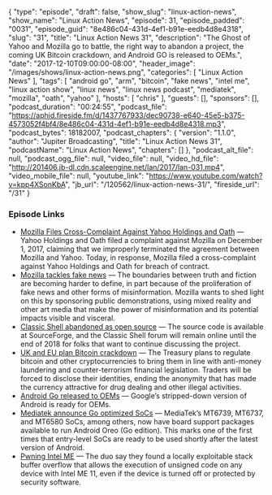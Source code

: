 {
  "type": "episode",
  "draft": false,
  "show_slug": "linux-action-news",
  "show_name": "Linux Action News",
  "episode": 31,
  "episode_padded": "0031",
  "episode_guid": "8e486c04-431d-4ef1-b91e-eedb4d8e4318",
  "slug": "31",
  "title": "Linux Action News 31",
  "description": "The Ghost of Yahoo and Mozilla go to battle, the right way to abandon a project, the coming UK Bitcoin crackdown, and Android GO is released to OEMs.",
  "date": "2017-12-10T09:00:00-08:00",
  "header_image": "/images/shows/linux-action-news.png",
  "categories": [
    "Linux Action News"
  ],
  "tags": [
    "android go",
    "arm",
    "bitcoin",
    "fake news",
    "intel me",
    "linux action show",
    "linux news",
    "linux news podcast",
    "mediatek",
    "mozilla",
    "oath",
    "yahoo"
  ],
  "hosts": [
    "chris"
  ],
  "guests": [],
  "sponsors": [],
  "podcast_duration": "00:24:55",
  "podcast_file": "https://aphid.fireside.fm/d/1437767933/dec90738-e640-45e5-b375-4573052f4bf4/8e486c04-431d-4ef1-b91e-eedb4d8e4318.mp3",
  "podcast_bytes": 18182007,
  "podcast_chapters": {
    "version": "1.1.0",
    "author": "Jupiter Broadcasting",
    "title": "Linux Action News 31",
    "podcastName": "Linux Action News",
    "chapters": []
  },
  "podcast_alt_file": null,
  "podcast_ogg_file": null,
  "video_file": null,
  "video_hd_file": "http://201406.jb-dl.cdn.scaleengine.net/lan/2017/lan-031.mp4",
  "video_mobile_file": null,
  "youtube_link": "https://www.youtube.com/watch?v=kpp4XSonKbA",
  "jb_url": "/120562/linux-action-news-31/",
  "fireside_url": "/31"
}


### Episode Links

  * [Mozilla Files Cross-Complaint Against Yahoo Holdings and Oath](https://blog.mozilla.org/blog/2017/12/05/mozilla-files-cross-complaint-against-yahoo-holdings-and-oath/ "Mozilla Files Cross-Complaint Against Yahoo Holdings and Oath") — Yahoo Holdings and Oath filed a complaint against Mozilla on December 1, 2017, claiming that we improperly terminated the agreement between Mozilla and Yahoo. Today, in response, Mozilla filed a cross-complaint against Yahoo Holdings and Oath for breach of contract.
  * [Mozilla tackles fake news](https://blog.mozilla.org/blog/2017/12/05/woke-up-and-thought-you-were-in-a-different-reality/ "Mozilla tackles fake news") — The boundaries between truth and fiction are becoming harder to define, in part because of the proliferation of fake news and other forms of misinformation. Mozilla wants to shed light on this by sponsoring public demonstrations, using mixed reality and other art media that make the power of misinformation and its potential impacts visible and visceral.
  * [Classic Shell abandoned as open source](https://liliputing.com/2017/12/classic-shell-goes-open-source-developer-abandons-customize-windows-10-make-work-like-windows-7.html "Classic Shell abandoned as open source") — The source code is available at SourceForge, and the Classic Shell forum will remain online until the end of 2018 for folks that want to continue discussing the project. 
  * [UK and EU plan Bitcoin crackdown](https://www.theguardian.com/technology/2017/dec/04/bitcoin-uk-eu-plan-cryptocurrency-price-traders-anonymity "UK and EU plan Bitcoin crackdown") — The Treasury plans to regulate bitcoin and other cryptocurrencies to bring them in line with anti-money laundering and counter-terrorism financial legislation. Traders will be forced to disclose their identities, ending the anonymity that has made the currency attractive for drug dealing and other illegal activities.
  * [Android Go released to OEMs](https://arstechnica.com/gadgets/2017/12/google-releases-android-go-to-oems-along-with-a-suite-of-low-end-google-apps/ "Android Go released to OEMs") — Google’s stripped-down version of Android is ready for OEMs.
  * [Mediatek announce Go optimized SoCs](https://www.xda-developers.com/mediatek-android-oreo-go-edition/ "Mediatek announce Go optimized SoCs") — MediaTek’s MT6739, MT6737, and MT6580 SoCs, among others, now have board support packages available to run Android Oreo (Go edition). This marks one of the first times that entry-level SoCs are ready to be used shortly after the latest version of Android.
  * [Pwning Intel ME](https://www.theregister.co.uk/2017/12/06/intel_management_engine_pwned_by_buffer_overflow/ "Pwning Intel ME") — The duo say they found a locally exploitable stack buffer overflow that allows the execution of unsigned code on any device with Intel ME 11, even if the device is turned off or protected by security software.


